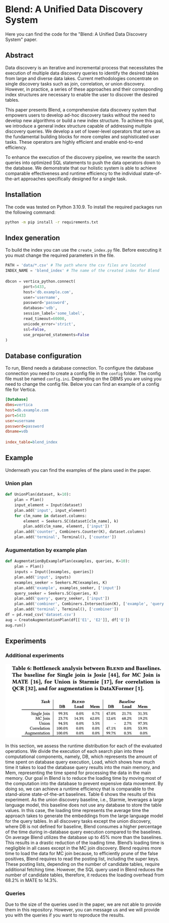 # Blend: A Unified Data Discovery System
Here you can find the code for the "Blend: A Unified Data Discovery System" paper.
## Abstract
Data discovery is an iterative and incremental process that necessitates the execution of multiple data discovery queries to identify the desired tables from large and diverse data lakes. Current methodologies concentrate on single discovery tasks such as join, correlation, or union discovery. However, in practice, a series of these approaches and their corresponding index structures are necessary to enable the user to discover the desired tables.

This paper presents Blend, a comprehensive data discovery system that empowers users to develop ad-hoc discovery tasks without the need to develop new algorithms or build a new index structure. To achieve this goal, we introduce a general index structure capable of addressing multiple discovery queries. We develop a set of lower-level operators that serve as the fundamental building blocks for more complex and sophisticated user tasks. These operators are highly efficient and enable end-to-end efficiency. 

To enhance the execution of the discovery pipeline, we rewrite the search queries into optimized SQL statements to push the data operators down to the database. We demonstrate that our holistic system is able to achieve comparable effectiveness and runtime efficiency to the individual state-of-the-art approaches specifically designed for a single task.


## Installation
The code was tested on Python 3.10.9. To install the required packages run the following command: 
```bash
python -m pip install -r requirements.txt
```

## Index generation
To build the index you can use the `create_index.py` file. Before executing it you must change the required parameters in the file.

```python
PATH = 'data/*.csv' # The path where the csv files are located
INDEX_NAME = 'blend_index' # The name of the created index for Blend

dbcon = vertica_python.connect(
        port=5433,
        host='db.example.com',
        user='username',
        password='password',
        database='vdb',
        session_label='some_label',
        read_timeout=60000,
        unicode_error='strict',
        ssl=False,
        use_prepared_statements=False
)
```
## Database configuration
To run, Blend needs a database connection. To configure the database connection you need to create a config file in the `config` folder. The config file must be named `config.ini`. Depending on the DBMS you are using you need to change the config file. Below you can find an example of a config file for Vertica.

```ini
[Database]
dbms=vertica
host=db.example.com
port=5433
user=username
password=password
dbname=vdb

index_table=blend_index
```


## Example
Underneath you can find the examples of the plans used in the paper.

### Union plan
```python
def UnionPlan(dataset, k=10):
    plan = Plan()
    input_element = Input(dataset)
    plan.add('input', input_element)
    for clm_name in dataset.columns:
        element = Seekers.SC(dataset[clm_name], k)
        plan.add(clm_name, element, ['input'])
    plan.add('counter', Combiners.Counter(K), dataset.columns)
    plan.add('terminal', Terminal(), ['counter'])
```


### Augumentation by example plan
```python
def AugmentationByExamplePlan(examples, queries, K=10):
    plan = Plan()
    inputs = Input([examples, queries])
    plan.add('input', inputs)
    examples_seeker = Seekers.MC(examples, K)
    plan.add('example', examples_seeker, ['input'])
    query_seeker = Seekers.SC(queries, K)
    plan.add('query', query_seeker, ['input'])
    plan.add('combiner', Combiners.Intersection(K), ['example', 'query'])
    plan.add('terminal', Terminal(), ['combiner'])
df = pd.read_csv('dataset.csv')
aug = CreateAugmentationPlan(df[['E1', 'E2']], df['Q'])
aug.run()
```

## Experiments
### Additional experiments

![Runtime break down experiment](images/runtime_breakdown.png)


In this section, we assess the runtime distribution for each of the
evaluated operations. We divide the execution of each search plan
into three computational components, namely, DB, which represents the amount of time spent on database query execution, Load,
which shows how much time it takes to load the database query results into the main memory, and Mem, representing the time spend
for processing the data in the main memory. Our goal in Blend
is to reduce the loading time by moving most of the computation
into the database to prevent expensive data movement. By doing
so, we can achieve a runtime efficiency that is comparable to the
stand-alone state-of-the-art baselines. Table 6 shows the results
of this experiment. As the union discovery baseline, i.e., Starmie,
leverages a large language model, this baseline does not use any
database to store the table values. In this case, the loading time
represents the average time the approach takes to generate the
embeddings from the large language model for the query tables.
In all discovery tasks except the union discovery, where DB is
not defined for baseline, Blend consumes a higher percentage
of the time during in-database query execution compared to the
baselines. On average Blend utilizes the database up to 45% more
than the baselines. This results in a drastic reduction of the loading
time. Blend’s loading time is negligible in all cases except in the
MC join discovery. Blend requires more time to load the data for
MC join because, to efficiently prune of the false positives, Blend
requires to read the posting list, including the super keys. These
posting lists, depending on the number of candidate tables, require
additional fetching time. However, the SQL query used in Blend
reduces the number of candidate tables, therefore, it reduces the
loading overhead from 68.2% in MATE to 14.3%.

### Queries
Due to the size of the queries used in the paper, we are not able to provide them in this repository. However, you can message us and we will provide you with the queries if you want to reproduce the results.
